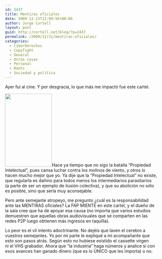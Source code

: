 ```yaml
---
id: 2437
title: Mentiras oficiales
date: 2009-12-21T12:09:56+00:00
author: Jorge Cortell
layout: post
guid: http://cortell.net/blog/?p=2437
permalink: /2009/12/21/mentiras-oficiales/
categories:
  - CiberDerechos
  - Copyfight
  - General
  - Otras cosas
  - Personal
  - Rants
  - Sociedad y polí­tica
---
```

Ayer fui al cine. Y por desgracia, lo que más me impactó fue este cartel.

 <img class="aligncenter" title="cartel con mentiras oficiales" src="http://farm3.static.flickr.com/2648/4203093694_8c9a83d3b0_m.jpg" alt="" width="154" height="240" />Hace ya tiempo que no sigo la batalla &#8220;Propiedad Intelectual&#8221;, pues cansa luchar contra los molinos de viento, y otros lo hacen mucho mejor que yo. Ya dije que la &#8220;Propiedad Intelectual&#8221; no existe, que regularla es dañino para todos menos los intermediarios parasitarios (a parte de ser un ejemplo de ilusión colectiva), y que su abolición no sólo es posible, sino que sería muy aconsejable.

Pero ante semejante atropeyo, me pregunto ¿cuál es la responsabilidad ante las MENTIRAS oficiales? La FAP MIENTE en este cartel, y el dueño de la sala cree que ha de apoyar esa causa (no importa que varios estudios demuestren que aquellas obras audiovisuales que se comparten en las redes P2P luego obtienen más ingresos en taquilla).

Lo peor es el vil intento adoctrinante. No dejéis que laven el cerebro a vuestros semejantes. Yo por mi parte le expliqué a mi acompañante que esto son pasos atrás. Según esto no hubiese existido el cassette virgen ni el VHS grabador. Ahora que &#8220;la industria&#8221; haga números y analice si con esos avances han ganado dinero (que es lo ÚNICO que les importa) o no.